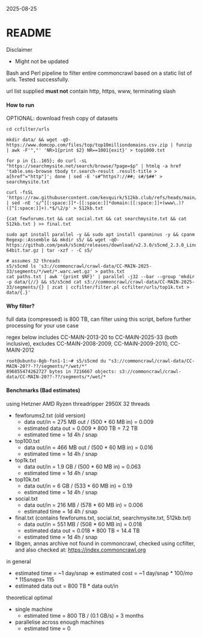 2025-08-25

# README

Disclaimer
 - Might not be updated

Bash and Perl pipeline to filter entire commoncrawl based on a static list of urls. Tested successfully.

url list supplied **must not** contain http, https, www, terminating slash

#### How to run

OPTIONAL: download fresh copy of datasets
```
cd ccfilter/urls

mkdir data/ && wget -qO- https://www.domcop.com/files/top/top10milliondomains.csv.zip | funzip | awk -F'","' 'NR>1{print $2} NR==1001{exit}' > top1000.txt

for p in {1..165}; do curl -sL "https://searchmysite.net/search/browse/?page=$p" | htmlq -a href 'table.sms-browse tbody tr.search-result .result-title > a[href^="http"]'; done | sed -E 's#^https?://##; s#/$##' > searchmysite.txt

curl -fsSL 'https://raw.githubusercontent.com/kevquirk/512kb.club/refs/heads/main/_data/sites.yml' | sed -nE 's/^[[:space:]]*-[[:space:]]*domain:[[:space:]]+(www\.)?([^[:space:]]+).*$/\2/p' > 512kb.txt

{cat fewforums.txt && cat social.txt && cat searchmysite.txt && cat 512kb.txt } >> final.txt
```

```
sudo apt install parallel -y && sudo apt install cpanminus -y && cpanm Regexp::Assemble && mkdir s5/ && wget -qO- https://github.com/peak/s5cmd/releases/download/v2.3.0/s5cmd_2.3.0_Linux-64bit.tar.gz | tar -xzf - -C s5/

# assumes 32 threads
s5/s5cmd ls 's3://commoncrawl/crawl-data/CC-MAIN-2025-33/segments/*/wet/*.warc.wet.gz' > paths.txt
cat paths.txt | awk '{print $NF}' | parallel -j32 --bar --group 'mkdir -p data/{//} && s5/s5cmd cat s3://commoncrawl/crawl-data/CC-MAIN-2025-33/segments/{} | zcat | ccfilter/filter.pl ccfilter/urls/top1k.txt > data/{.}'
```

#### Why filter?

full data (compressed) is 800 TB, can filter using this script, before further processing for your use case

regex below includes CC-MAIN-2013-20 to CC-MAIN-2025-33 (both inclusive), excludes CC-MAIN-2008-2009, CC-MAIN-2009-2010, CC-MAIN-2012

```
root@ubuntu-8gb-fsn1-1:~# s5/s5cmd du "s3://commoncrawl/crawl-data/CC-MAIN-20??-??/segments/*/wet/*"
896855474262727 bytes in 7216667 objects: s3://commoncrawl/crawl-data/CC-MAIN-20??-??/segments/*/wet/*
```

#### Benchmarks (Bad estimates)

using Hetzner AMD Ryzen threadripper 2950X 32 threads
 - fewforums2.txt (old version)
   - data out/in = 275 MB out / (500 * 60 MB in) = 0.009
   - estimated data out = 0.009 * 800 TB = 7.2 TB
   - estimated time = 1d 4h / snap
 - top100.txt
   - data out/in = 466 MB out / (500 * 60 MB in) = 0.016
   - estimated time = 1d 4h / snap
 - top1k.txt
   - data out/in = 1.9 GB / (500 * 60 MB in) = 0.063
   - estimated time = 1d 4h / snap
 - top10k.txt
   - data out/in = 6 GB / (533 * 60 MB in) = 0.19
   - estimated time = 1d 4h / snap
 - social.txt
   - data out/in = 216 MB / (578 * 60 MB in) = 0.006
   - estimated time = 1d 4h / snap
 - final.txt (contains fewforums.txt, social.txt, searchmysite.txt, 512kb.txt)
   - data out/in = 551 MB / (508 * 60 MB in) = 0.018
   - estimated data out = 0.018 * 800 TB = 14.4 TB
   - estimated time = 1d 4h / snap
 - libgen, annas archive not found in commoncrawl, checked using ccfilter, and also checked at: https://index.commoncrawl.org


in general
 - estimated time = ~1 day/snap => estimated cost = ~1 day/snap * $100/mo * 115 snaps = ~$115
 - estimated data out = 800 TB * data out/in

theoretical optimal
 - single machine
   - estimated time = 800 TB / (0.1 GB/s) = 3 months
 - parallelise across enough machines
   - estimated time = 0


